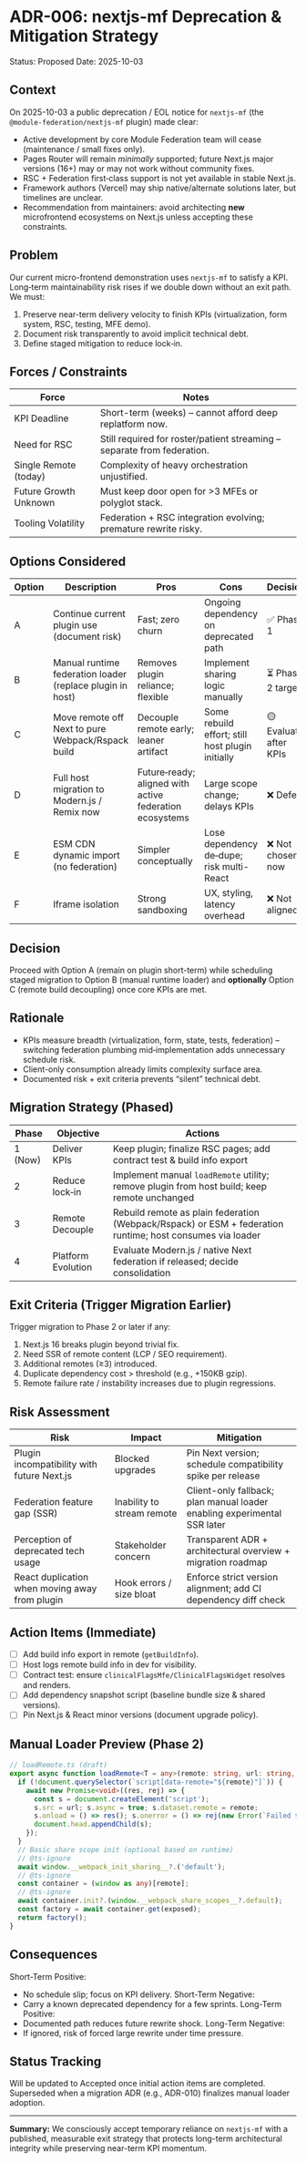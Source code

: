 # ADR-006: nextjs-mf Deprecation & Mitigation Strategy

Status: Proposed
Date: 2025-10-03

## Context
On 2025-10-03 a public deprecation / EOL notice for `nextjs-mf` (the `@module-federation/nextjs-mf` plugin) made clear:
- Active development by core Module Federation team will cease (maintenance / small fixes only).
- Pages Router will remain *minimally* supported; future Next.js major versions (16+) may or may not work without community fixes.
- RSC + Federation first‑class support is not yet available in stable Next.js.
- Framework authors (Vercel) may ship native/alternate solutions later, but timelines are unclear.
- Recommendation from maintainers: avoid architecting **new** microfrontend ecosystems on Next.js unless accepting these constraints.

## Problem
Our current micro-frontend demonstration uses `nextjs-mf` to satisfy a KPI. Long‑term maintainability risk rises if we double down without an exit path. We must:
1. Preserve near-term delivery velocity to finish KPIs (virtualization, form system, RSC, testing, MFE demo).
2. Document risk transparently to avoid implicit technical debt.
3. Define staged mitigation to reduce lock‑in.

## Forces / Constraints
| Force | Notes |
|-------|-------|
| KPI Deadline | Short-term (weeks) – cannot afford deep replatform now. |
| Need for RSC | Still required for roster/patient streaming – separate from federation. |
| Single Remote (today) | Complexity of heavy orchestration unjustified. |
| Future Growth Unknown | Must keep door open for >3 MFEs or polyglot stack. |
| Tooling Volatility | Federation + RSC integration evolving; premature rewrite risky. |

## Options Considered
| Option | Description | Pros | Cons | Decision |
|--------|-------------|------|------|----------|
| A | Continue current plugin use (document risk) | Fast; zero churn | Ongoing dependency on deprecated path | ✅ Phase 1 |
| B | Manual runtime federation loader (replace plugin in host) | Removes plugin reliance; flexible | Implement sharing logic manually | ⏳ Phase 2 target |
| C | Move remote off Next to pure Webpack/Rspack build | Decouple remote early; leaner artifact | Some rebuild effort; still host plugin initially | 🟡 Evaluate after KPIs |
| D | Full host migration to Modern.js / Remix now | Future‑ready; aligned with active federation ecosystems | Large scope change; delays KPIs | ❌ Defer |
| E | ESM CDN dynamic import (no federation) | Simpler conceptually | Lose dependency de‑dupe; risk multi-React | ❌ Not chosen now |
| F | Iframe isolation | Strong sandboxing | UX, styling, latency overhead | ❌ Not aligned |

## Decision
Proceed with Option A (remain on plugin short-term) while scheduling staged migration to Option B (manual runtime loader) and **optionally** Option C (remote build decoupling) once core KPIs are met.

## Rationale
- KPIs measure breadth (virtualization, form, state, tests, federation) – switching federation plumbing mid‑implementation adds unnecessary schedule risk.
- Client-only consumption already limits complexity surface area.
- Documented risk + exit criteria prevents “silent” technical debt.

## Migration Strategy (Phased)
| Phase | Objective | Actions |
|-------|-----------|---------|
| 1 (Now) | Deliver KPIs | Keep plugin; finalize RSC pages; add contract test & build info export |
| 2 | Reduce lock‑in | Implement manual `loadRemote` utility; remove plugin from host build; keep remote unchanged |
| 3 | Remote Decouple | Rebuild remote as plain federation (Webpack/Rspack) or ESM + federation runtime; host consumes via loader |
| 4 | Platform Evolution | Evaluate Modern.js / native Next federation if released; decide consolidation |

## Exit Criteria (Trigger Migration Earlier)
Trigger migration to Phase 2 or later if any:
1. Next.js 16 breaks plugin beyond trivial fix.
2. Need SSR of remote content (LCP / SEO requirement).
3. Additional remotes (≥3) introduced.
4. Duplicate dependency cost > threshold (e.g., +150KB gzip).
5. Remote failure rate / instability increases due to plugin regressions.

## Risk Assessment
| Risk | Impact | Mitigation |
|------|--------|-----------|
| Plugin incompatibility with future Next.js | Blocked upgrades | Pin Next version; schedule compatibility spike per release |
| Federation feature gap (SSR) | Inability to stream remote | Client-only fallback; plan manual loader enabling experimental SSR later |
| Perception of deprecated tech usage | Stakeholder concern | Transparent ADR + architectural overview + migration roadmap |
| React duplication when moving away from plugin | Hook errors / size bloat | Enforce strict version alignment; add CI dependency diff check |

## Action Items (Immediate)
- [ ] Add build info export in remote (`getBuildInfo`).
- [ ] Host logs remote build info in dev for visibility.
- [ ] Contract test: ensure `clinicalFlagsMfe/ClinicalFlagsWidget` resolves and renders.
- [ ] Add dependency snapshot script (baseline bundle size & shared versions).
- [ ] Pin Next.js & React minor versions (document upgrade policy).

## Manual Loader Preview (Phase 2)
```ts
// loadRemote.ts (draft)
export async function loadRemote<T = any>(remote: string, url: string, exposed: string): Promise<T> {
  if (!document.querySelector(`script[data-remote="${remote}"]`)) {
    await new Promise<void>((res, rej) => {
      const s = document.createElement('script');
      s.src = url; s.async = true; s.dataset.remote = remote;
      s.onload = () => res(); s.onerror = () => rej(new Error(`Failed ${url}`));
      document.head.appendChild(s);
    });
  }
  // Basic share scope init (optional based on runtime)
  // @ts-ignore
  await window.__webpack_init_sharing__?.('default');
  // @ts-ignore
  const container = (window as any)[remote];
  // @ts-ignore
  await container.init?.(window.__webpack_share_scopes__?.default);
  const factory = await container.get(exposed);
  return factory();
}
```

## Consequences
Short-Term Positive:
* No schedule slip; focus on KPI delivery.
Short-Term Negative:
* Carry a known deprecated dependency for a few sprints.
Long-Term Positive:
* Documented path reduces future rewrite shock.
Long-Term Negative:
* If ignored, risk of forced large rewrite under time pressure.

## Status Tracking
Will be updated to Accepted once initial action items are completed. Superseded when a migration ADR (e.g., ADR-010) finalizes manual loader adoption.

---
**Summary:** We consciously accept temporary reliance on `nextjs-mf` with a published, measurable exit strategy that protects long-term architectural integrity while preserving near-term KPI momentum.
